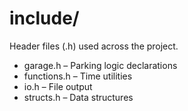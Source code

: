 # include/

Header files (.h) used across the project.

- garage.h – Parking logic declarations
- functions.h – Time utilities
- io.h – File output
- structs.h – Data structures

